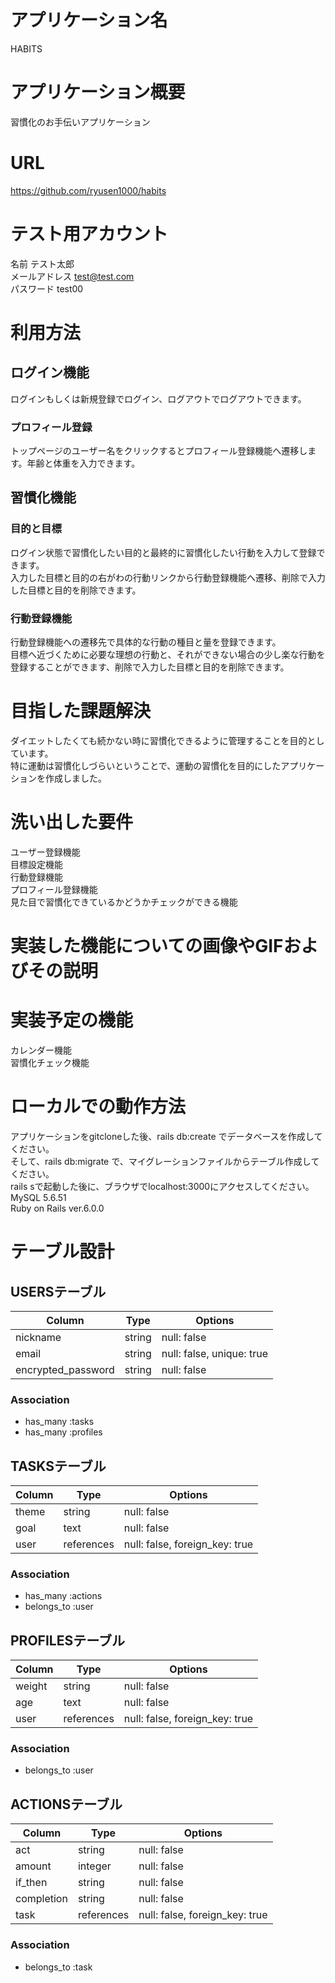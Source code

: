 # アプリケーション名
HABITS

# アプリケーション概要
習慣化のお手伝いアプリケーション

# URL
https://github.com/ryusen1000/habits

# テスト用アカウント
名前  テスト太郎  
メールアドレス  test@test.com  
パスワード  test00  

# 利用方法
## ログイン機能
ログインもしくは新規登録でログイン、ログアウトでログアウトできます。  
### プロフィール登録
トップページのユーザー名をクリックするとプロフィール登録機能へ遷移します。年齢と体重を入力できます。  
## 習慣化機能
### 目的と目標
ログイン状態で習慣化したい目的と最終的に習慣化したい行動を入力して登録できます。  
入力した目標と目的の右がわの行動リンクから行動登録機能へ遷移、削除で入力した目標と目的を削除できます。  
### 行動登録機能
行動登録機能への遷移先で具体的な行動の種目と量を登録できます。  
目標へ近づくために必要な理想の行動と、それができない場合の少し楽な行動を登録することができます、削除で入力した目標と目的を削除できます。  

# 目指した課題解決
ダイエットしたくても続かない時に習慣化できるように管理することを目的としています。  
特に運動は習慣化しづらいということで、運動の習慣化を目的にしたアプリケーションを作成しました。  

# 洗い出した要件
ユーザー登録機能  
目標設定機能  
行動登録機能  
プロフィール登録機能  
見た目で習慣化できているかどうかチェックができる機能  

# 実装した機能についての画像やGIFおよびその説明

# 実装予定の機能
カレンダー機能  
習慣化チェック機能  

# ローカルでの動作方法
アプリケーションをgitcloneした後、rails db:create でデータベースを作成してください。  
そして、rails db:migrate で、マイグレーションファイルからテーブル作成してください。  
rails sで起動した後に、ブラウザでlocalhost:3000にアクセスしてください。  
MySQL 5.6.51  
Ruby on Rails ver.6.0.0  

# テーブル設計

## USERSテーブル

| Column             | Type       | Options                   |
|--------------------|------------|---------------------------|
| nickname           | string     | null: false               |
| email              | string     | null: false, unique: true |
| encrypted_password | string     | null: false               |

### Association
- has_many :tasks
- has_many :profiles

## TASKSテーブル

| Column | Type       | Options                        |
|--------|------------|--------------------------------|
| theme  | string     | null: false                    |
| goal   | text       | null: false                    |
| user   | references | null: false, foreign_key: true |

### Association
- has_many :actions
- belongs_to :user

## PROFILESテーブル

| Column | Type       | Options                        |
|--------|------------|--------------------------------|
| weight | string     | null: false                    |
| age    | text       | null: false                    |
| user   | references | null: false, foreign_key: true |

### Association
- belongs_to :user

## ACTIONSテーブル

| Column     | Type       | Options                        |
|------------|------------|--------------------------------|
| act        | string     | null: false                    |
| amount     | integer    | null: false                    |
| if_then    | string     | null: false                    |
| completion | string     | null: false                    |
| task       | references | null: false, foreign_key: true |

### Association
- belongs_to :task
